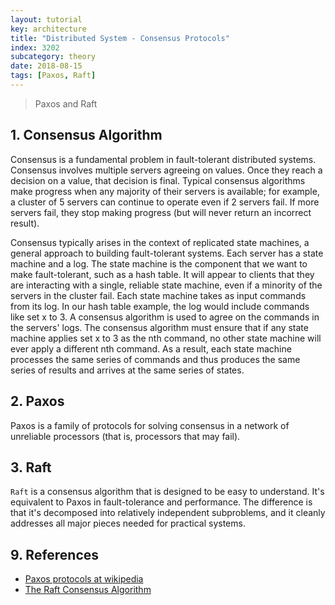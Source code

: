 ```yaml
---
layout: tutorial
key: architecture
title: "Distributed System - Consensus Protocols"
index: 3202
subcategory: theory
date: 2018-08-15
tags: [Paxos, Raft]
---
```


> Paxos and Raft

## 1. Consensus Algorithm
Consensus is a fundamental problem in fault-tolerant distributed systems. Consensus involves multiple servers agreeing on values. Once they reach a decision on a value, that decision is final. Typical consensus algorithms make progress when any majority of their servers is available; for example, a cluster of 5 servers can continue to operate even if 2 servers fail. If more servers fail, they stop making progress (but will never return an incorrect result).

Consensus typically arises in the context of replicated state machines, a general approach to building fault-tolerant systems. Each server has a state machine and a log. The state machine is the component that we want to make fault-tolerant, such as a hash table. It will appear to clients that they are interacting with a single, reliable state machine, even if a minority of the servers in the cluster fail. Each state machine takes as input commands from its log. In our hash table example, the log would include commands like set x to 3. A consensus algorithm is used to agree on the commands in the servers' logs. The consensus algorithm must ensure that if any state machine applies set x to 3 as the nth command, no other state machine will ever apply a different nth command. As a result, each state machine processes the same series of commands and thus produces the same series of results and arrives at the same series of states.

## 2. Paxos
Paxos is a family of protocols for solving consensus in a network of unreliable processors (that is, processors that may fail).

## 3. Raft
`Raft` is a consensus algorithm that is designed to be easy to understand. It's equivalent to Paxos in fault-tolerance and performance. The difference is that it's decomposed into relatively independent subproblems, and it cleanly addresses all major pieces needed for practical systems.


## 9. References
* [Paxos protocols at wikipedia](https://en.wikipedia.org/wiki/Paxos_(computer_science))
* [The Raft Consensus Algorithm](https://raft.github.io/)
